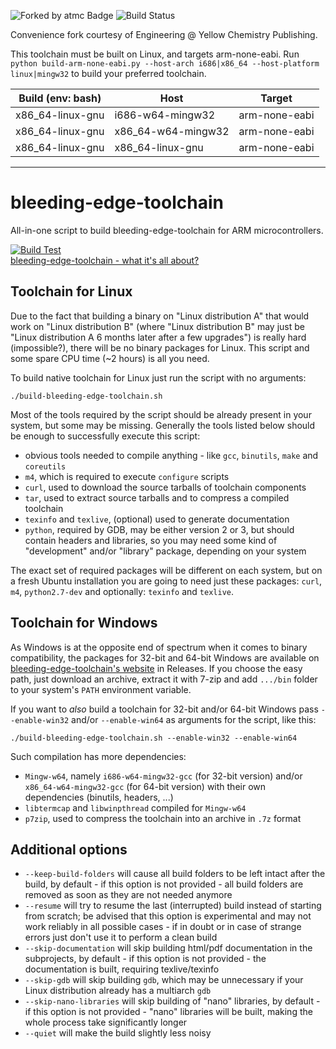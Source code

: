 ![Forked by atmc Badge](https://img.shields.io/badge/atmc-We%20forked%20this!-%23303030?labelColor=%23c80000)
![Build Status](https://img.shields.io/github/actions/workflow/status/YellowChemistryPublishing/toolchain-arm-none-eabi-gcc/build_and_package.yml)

Convenience fork courtesy of Engineering @ Yellow Chemistry Publishing.

This toolchain must be built on Linux, and targets arm-none-eabi.
Run `python build-arm-none-eabi.py --host-arch i686|x86_64 --host-platform linux|mingw32` to build your preferred toolchain.

| Build (env: bash) | Host               | Target        |
| ----------------- | ------------------ | ------------- |
| x86_64-linux-gnu  | i686-w64-mingw32   | arm-none-eabi |
| x86_64-linux-gnu  | x86_64-w64-mingw32 | arm-none-eabi |
| x86_64-linux-gnu  | x86_64-linux-gnu   | arm-none-eabi |

___

bleeding-edge-toolchain
=======================

All-in-one script to build bleeding-edge-toolchain for ARM microcontrollers.

[![Build Test](https://github.com/FreddieChopin/bleeding-edge-toolchain/actions/workflows/build-test.yml/badge.svg)](https://github.com/FreddieChopin/bleeding-edge-toolchain/actions/workflows/build-test.yml)<br/>
[bleeding-edge-toolchain - what it's all about?](https://freddiechopin.info/en/articles/35-arm/87-bleeding-edge-toolchain-o-co-chodzi)

Toolchain for Linux
-------------------

Due to the fact that building a binary on "Linux distribution A" that would work on "Linux distribution B" (where
"Linux distribution B" may just be "Linux distribution A 6 months later after a few upgrades") is really hard
(impossible?), there will be no binary packages for Linux. This script and some spare CPU time (~2 hours) is all you
need.

To build native toolchain for Linux just run the script with no arguments:

`./build-bleeding-edge-toolchain.sh`

Most of the tools required by the script should be already present in your system, but some may be missing. Generally
the tools listed below should be enough to successfully execute this script:
- obvious tools needed to compile anything - like `gcc`, `binutils`, `make` and `coreutils`
- `m4`, which is required to execute `configure` scripts
- `curl`, used to download the source tarballs of toolchain components
- `tar`, used to extract source tarballs and to compress a compiled toolchain
- `texinfo` and `texlive`, (optional) used to generate documentation
- `python`, required by GDB, may be either version 2 or 3, but should contain headers and libraries, so you may need
some kind of "development" and/or "library" package, depending on your system

The exact set of required packages will be different on each system, but on a fresh Ubuntu installation you are going
to need just these packages: `curl`, `m4`, `python2.7-dev` and optionally: `texinfo` and `texlive`.

Toolchain for Windows
---------------------

As Windows is at the opposite end of spectrum when it comes to binary compatibility, the packages for 32-bit and 64-bit
Windows are available on [bleeding-edge-toolchain's website](https://github.com/FreddieChopin/bleeding-edge-toolchain)
in Releases. If you choose the easy path, just download an archive, extract it with 7-zip and add `.../bin` folder to
your system's `PATH` environment variable.

If you want to _also_ build a toolchain for 32-bit and/or 64-bit Windows pass `--enable-win32` and/or `--enable-win64`
as arguments for the script, like this:

`./build-bleeding-edge-toolchain.sh --enable-win32 --enable-win64`

Such compilation has more dependencies:
- `Mingw-w64`, namely `i686-w64-mingw32-gcc` (for 32-bit version) and/or `x86_64-w64-mingw32-gcc` (for 64-bit version)
with their own dependencies (binutils, headers, ...)
- `libtermcap` and `libwinpthread` compiled for `Mingw-w64`
- `p7zip`, used to compress the toolchain into an archive in `.7z` format

Additional options
------------------

- `--keep-build-folders` will cause all build folders to be left intact after the build, by default - if this option is
not provided - all build folders are removed as soon as they are not needed anymore
- `--resume` will try to resume the last (interrupted) build instead of starting from scratch; be advised that this
option is experimental and may not work reliably in all possible cases - if in doubt or in case of strange errors just
don't use it to perform a clean build
- `--skip-documentation` will skip building html/pdf documentation in the subprojects, by default - if this option is
not provided - the documentation is built, requiring texlive/texinfo
- `--skip-gdb` will skip building `gdb`, which may be unnecessary if your Linux distribution already has a multiarch
`gdb`
- `--skip-nano-libraries` will skip building of "nano" libraries, by default - if this option is not provided - "nano"
libraries will be built, making the whole process take significantly longer
- `--quiet` will make the build slightly less noisy

